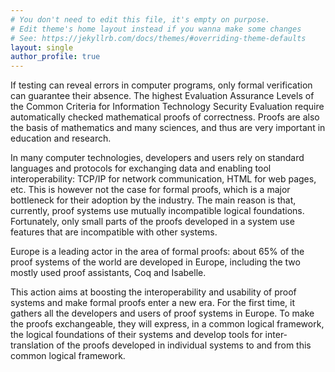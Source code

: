 ```yaml
---
# You don't need to edit this file, it's empty on purpose.
# Edit theme's home layout instead if you wanna make some changes
# See: https://jekyllrb.com/docs/themes/#overriding-theme-defaults
layout: single
author_profile: true
---
```


If testing can reveal errors in computer programs, only formal verification can
guarantee their absence. The highest Evaluation Assurance Levels of the Common
Criteria for Information Technology Security Evaluation require automatically
checked mathematical proofs of correctness. Proofs are also the basis of
mathematics and many sciences, and thus are very important in education and
research.

In many computer technologies, developers and users rely on standard languages
and protocols for exchanging data and enabling tool interoperability: TCP/IP
for network communication, HTML for web pages, etc. This is however not the
case for formal proofs, which is a major bottleneck for their adoption by the
industry. The main reason is that, currently, proof systems use mutually
incompatible logical foundations. Fortunately, only small parts of the proofs
developed in a system use features that are incompatible with other systems.</p>

Europe is a leading actor in the area of formal proofs: about 65% of the proof
systems of the world are developed in Europe, including the two mostly used
proof assistants, Coq and Isabelle.

This action aims at boosting the interoperability and usability of proof
systems and make formal proofs enter a new era. For the first time, it gathers
all the developers and users of proof systems in Europe. To make the proofs
exchangeable, they will express, in a common logical framework, the logical
foundations of their systems and develop tools for inter-translation of the
proofs developed in individual systems to and from this common logical
framework.


